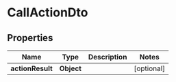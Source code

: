 # CallActionDto

## Properties
Name | Type | Description | Notes
------------ | ------------- | ------------- | -------------
**actionResult** | **Object** |  |  [optional]
